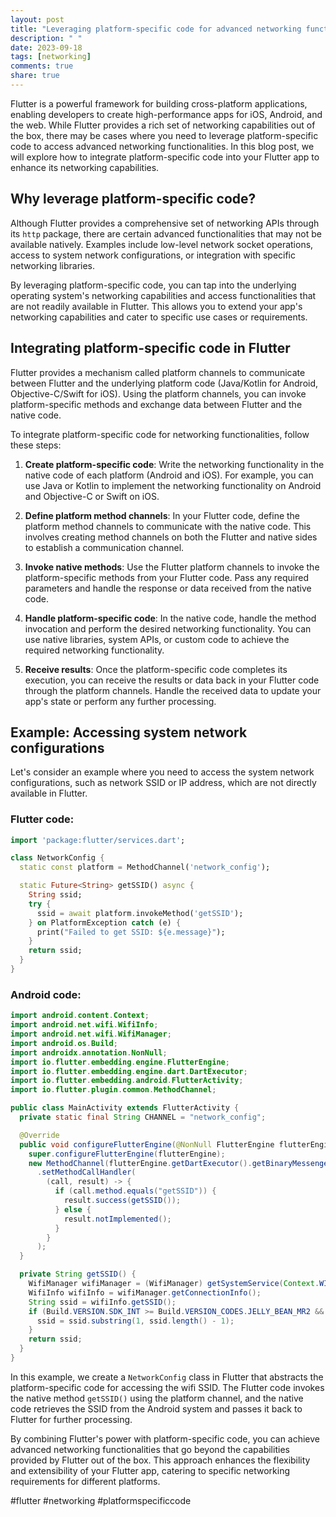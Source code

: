 ```yaml
---
layout: post
title: "Leveraging platform-specific code for advanced networking functionalities in Flutter."
description: " "
date: 2023-09-18
tags: [networking]
comments: true
share: true
---
```


Flutter is a powerful framework for building cross-platform applications, enabling developers to create high-performance apps for iOS, Android, and the web. While Flutter provides a rich set of networking capabilities out of the box, there may be cases where you need to leverage platform-specific code to access advanced networking functionalities. In this blog post, we will explore how to integrate platform-specific code into your Flutter app to enhance its networking capabilities.

## Why leverage platform-specific code?

Although Flutter provides a comprehensive set of networking APIs through its `http` package, there are certain advanced functionalities that may not be available natively. Examples include low-level network socket operations, access to system network configurations, or integration with specific networking libraries.

By leveraging platform-specific code, you can tap into the underlying operating system's networking capabilities and access functionalities that are not readily available in Flutter. This allows you to extend your app's networking capabilities and cater to specific use cases or requirements.

## Integrating platform-specific code in Flutter

Flutter provides a mechanism called platform channels to communicate between Flutter and the underlying platform code (Java/Kotlin for Android, Objective-C/Swift for iOS). Using the platform channels, you can invoke platform-specific methods and exchange data between Flutter and the native code.

To integrate platform-specific code for networking functionalities, follow these steps:

1. **Create platform-specific code**: Write the networking functionality in the native code of each platform (Android and iOS). For example, you can use Java or Kotlin to implement the networking functionality on Android and Objective-C or Swift on iOS.

2. **Define platform method channels**: In your Flutter code, define the platform method channels to communicate with the native code. This involves creating method channels on both the Flutter and native sides to establish a communication channel.

3. **Invoke native methods**: Use the Flutter platform channels to invoke the platform-specific methods from your Flutter code. Pass any required parameters and handle the response or data received from the native code.

4. **Handle platform-specific code**: In the native code, handle the method invocation and perform the desired networking functionality. You can use native libraries, system APIs, or custom code to achieve the required networking functionality.

5. **Receive results**: Once the platform-specific code completes its execution, you can receive the results or data back in your Flutter code through the platform channels. Handle the received data to update your app's state or perform any further processing.

## Example: Accessing system network configurations

Let's consider an example where you need to access the system network configurations, such as network SSID or IP address, which are not directly available in Flutter.

### Flutter code:

```dart
import 'package:flutter/services.dart';

class NetworkConfig {
  static const platform = MethodChannel('network_config');

  static Future<String> getSSID() async {
    String ssid;
    try {
      ssid = await platform.invokeMethod('getSSID');
    } on PlatformException catch (e) {
      print("Failed to get SSID: ${e.message}");
    }
    return ssid;
  }
}
```

### Android code:

```java
import android.content.Context;
import android.net.wifi.WifiInfo;
import android.net.wifi.WifiManager;
import android.os.Build;
import androidx.annotation.NonNull;
import io.flutter.embedding.engine.FlutterEngine;
import io.flutter.embedding.engine.dart.DartExecutor;
import io.flutter.embedding.android.FlutterActivity;
import io.flutter.plugin.common.MethodChannel;

public class MainActivity extends FlutterActivity {
  private static final String CHANNEL = "network_config";

  @Override
  public void configureFlutterEngine(@NonNull FlutterEngine flutterEngine) {
    super.configureFlutterEngine(flutterEngine);
    new MethodChannel(flutterEngine.getDartExecutor().getBinaryMessenger(), CHANNEL)
      .setMethodCallHandler(
        (call, result) -> {
          if (call.method.equals("getSSID")) {
            result.success(getSSID());
          } else {
            result.notImplemented();
          }
        }
      );
  }

  private String getSSID() {
    WifiManager wifiManager = (WifiManager) getSystemService(Context.WIFI_SERVICE);
    WifiInfo wifiInfo = wifiManager.getConnectionInfo();
    String ssid = wifiInfo.getSSID();
    if (Build.VERSION.SDK_INT >= Build.VERSION_CODES.JELLY_BEAN_MR2 && ssid.startsWith("\"") && ssid.endsWith("\"")) {
      ssid = ssid.substring(1, ssid.length() - 1);
    }
    return ssid;
  }
}
```

In this example, we create a `NetworkConfig` class in Flutter that abstracts the platform-specific code for accessing the wifi SSID. The Flutter code invokes the native method `getSSID()` using the platform channel, and the native code retrieves the SSID from the Android system and passes it back to Flutter for further processing.

By combining Flutter's power with platform-specific code, you can achieve advanced networking functionalities that go beyond the capabilities provided by Flutter out of the box. This approach enhances the flexibility and extensibility of your Flutter app, catering to specific networking requirements for different platforms.

#flutter #networking #platformspecificcode
